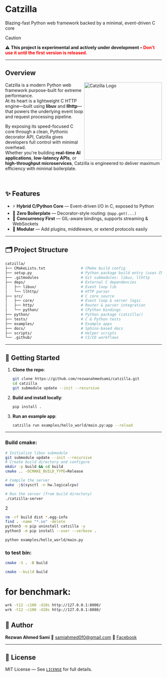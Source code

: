 # Catzilla
Blazing-fast Python web framework backed by a minimal, event-driven C core  

> [!CAUTION]
>
> ⚠️ **This project is experimental and actively under development – <span style="color: red;">Don't use it until the first version is released.</span>**

---

## Overview
<img align="right" src="https://raw.githubusercontent.com/rezwanahmedsami/catzilla/main/logo.png" width="250px" alt="Catzilla Logo" />

Catzilla is a modern Python web framework purpose-built for extreme performance.  
At its heart is a lightweight C HTTP engine—built using **libuv** and **llhttp**—that powers the underlying event loop and request processing pipeline.

By exposing its speed-focused C core through a clean, Pythonic decorator API, Catzilla gives developers full control with minimal overhead.  
Whether you're building **real-time AI applications**, **low-latency APIs**, or **high-throughput microservices**, Catzilla is engineered to deliver maximum efficiency with minimal boilerplate.

<br>


## ✨ Features

- ⚡ **Hybrid C/Python Core** — Event-driven I/O in C, exposed to Python
- 🧱 **Zero Boilerplate** — Decorator-style routing: `@app.get(...)`
- 🔁 **Concurrency First** — GIL-aware bindings, supports streaming & WebSockets
- 🧩 **Modular** — Add plugins, middleware, or extend protocols easily

---

## 🗂️ Project Structure

```bash
catzilla/
├── CMakeLists.txt                # CMake build config
├── setup.py                      # Python package build entry (uses CMake)
├── .gitmodules                   # Git submodules: libuv, llhttp
├── deps/                         # External C dependencies
│   ├── libuv/                    # Event loop lib
│   └── llhttp/                   # HTTP parser
├── src/                          # C core source
│   ├── core/                     # Event loop & server logic
│   ├── http/                     # Router & parser integration
│   └── python/                   # CPython bindings
├── python/                       # Python package (catzilla/)
├── tests/                        # C & Python tests
├── examples/                     # Example apps
├── docs/                         # Sphinx-based docs
├── scripts/                      # Helper scripts
└── .github/                      # CI/CD workflows
````

---

## 🚀 Getting Started

1. **Clone the repo**:

   ```bash
   git clone https://github.com/rezwanahmedsami/catzilla.git
   cd catzilla
   git submodule update --init --recursive
   ```

2. **Build and install locally**:

   ```bash
   pip install .
   ```

3. **Run an example app**:

   ```bash
   catzilla run examples/hello_world/main.py:app --reload
   ```

---

### Build cmake:
```bash
# Initialize libuv submodule
git submodule update --init --recursive
# Create build directory and configure
mkdir -p build && cd build
cmake .. -DCMAKE_BUILD_TYPE=Release

# Compile the server
make -j$(sysctl -n hw.logicalcpu)

# Run the server (from build directory)
./catzilla-server
```
2
```bash
rm -rf build dist *.egg-info                  
find . -name "*.so" -delete
python3 -m pip uninstall catzilla -y
python3 -m pip install --user --verbose .

python examples/hello_world/main.py
```

### to test bin:
```bash
cmake -S . -B build

cmake --build build 
```

# for benchmark:
```bash
wrk -t12 -c100 -d10s http://127.0.0.1:8000/
wrk -t12 -c100 -d10s http://127.0.0.1:8080/
```

## 👤 Author

**Rezwan Ahmed Sami**
📧 [samiahmed0f0@gmail.com](mailto:samiahmed0f0@gmail.com)
📘 [Facebook](https://www.facebook.com/rezwanahmedsami)

---

## 🪪 License

MIT License — See [`LICENSE`](LICENSE) for full details.